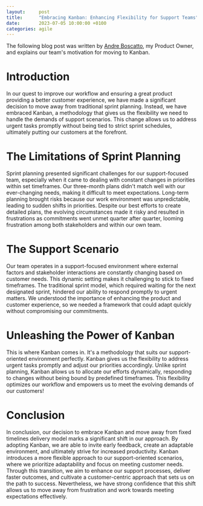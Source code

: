```yaml
---
layout:     post
title:      "Embracing Kanban: Enhancing Flexibility for Support Teams"
date:       2023-07-05 10:00:00 +0100
categories: agile
---
```


The following blog post was written by [Andre Boscatto](https://github.com/andreboscatto), my Product Owner, and explains our team's motivation for moving to Kanban.

# Introduction
In our quest to improve our workflow and ensuring a great product providing a better customer experience, we have made a significant decision to move away from traditional sprint planning. Instead, we have embraced Kanban, a methodology that gives us the flexibility we need to handle the demands of support scenarios. This change allows us to address urgent tasks promptly without being tied to strict sprint schedules, ultimately putting our customers at the forefront.

# The Limitations of Sprint Planning
Sprint planning presented significant challenges for our support-focused team, especially when it came to dealing with constant changes in priorities within set timeframes. Our three-month plans didn't match well with our ever-changing needs, making it difficult to meet expectations. Long-term planning brought risks because our work environment was unpredictable, leading to sudden shifts in priorities. Despite our best efforts to create detailed plans, the evolving circumstances made it risky and resulted in frustrations as commitments went unmet quarter after quarter, looming frustration among both stakeholders and within our own team.

# The Support Scenario
Our team operates in a support-focused environment where external factors and stakeholder interactions are constantly changing based on customer needs. This dynamic setting makes it challenging to stick to fixed timeframes. The traditional sprint model, which required waiting for the next designated sprint, hindered our ability to respond promptly to urgent matters. We understood the importance of enhancing the product and customer experience, so we needed a framework that could adapt quickly without compromising our commitments.

# Unleashing the Power of Kanban
This is where Kanban comes in. It's a methodology that suits our support-oriented environment perfectly. Kanban gives us the flexibility to address urgent tasks promptly and adjust our priorities accordingly. Unlike sprint planning, Kanban allows us to allocate our efforts dynamically, responding to changes without being bound by predefined timeframes. This flexibility optimizes our workflow and empowers us to meet the evolving demands of our customers!

# Conclusion
In conclusion, our decision to embrace Kanban and move away from fixed timelines delivery model marks a significant shift in our approach. By adopting Kanban, we are able to invite early feedback, create an adaptable environment, and ultimately strive for increased productivity. Kanban introduces a more flexible approach to our support-oriented scenarios, where we prioritize adaptability and focus on meeting customer needs. Through this transition, we aim to enhance our support processes, deliver faster outcomes, and cultivate a customer-centric approach that sets us on the path to success. Nevertheless, we have strong confidence that this shift allows us to move away from frustration and work towards meeting expectations effectively.
